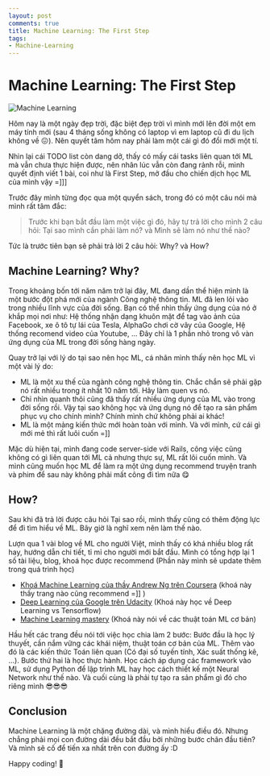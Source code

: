 ```yaml
---
layout: post
comments: true
title: Machine Learning: The First Step
tags:
- Machine-Learning
---
```


# Machine Learning: The First Step

![Machine Learning](http://respondr.io/wp-content/uploads/2016/03/machine_learning-1024x724.jpg)

Hôm nay là một ngày đẹp trời, đặc biệt đẹp trời vì mình mới lên đời một em máy tính mới (sau 4 tháng sống không có laptop vì em laptop cũ đi du lịch không về 😖). Nên quyết tâm hôm nay phải làm một cái gì đó đổi mới một tí.

Nhìn lại cái TODO list còn dang dở, thấy có mấy cái tasks liên quan tới ML mà vẫn chưa thực hiện được, nên nhân lúc vẫn còn đang rảnh rỗi, mình quyết định viết 1 bài, coi như là First Step, mở đầu cho chiến dịch học ML của mình vậy =]]]

Trước đây mình từng đọc qua một quyển sách, trong đó có một câu nói mà mình rất tâm đắc: 
> Trước khi bạn bắt đầu làm một việc gì đó, hãy tự trả lời cho mình 2 câu hỏi: Tại sao mình cần phải làm nó? và Mình sẽ làm nó như thế nào?

Tức là trước tiên bạn sẽ phải trả lời 2 câu hỏi: Why? và How? 

## Machine Learning? Why?
Trong khoảng bốn tới năm năm trở lại đây, ML đang dần thể hiện mình là một bước đột phá mới của ngành Công nghệ thông tin. ML đã len lỏi vào trong nhiều lĩnh vực của đời sống. Bạn có thể nhìn thấy ứng dụng của nó ở khắp mọi nơi như: Hệ thống nhận dạng khuôn mặt để tag vào ảnh của Facebook, xe ô tô tự lái của Tesla, AlphaGo chơi cờ vây của Google, Hệ thống recomend video của Youtube, ... Đây chỉ là 1 phần nhỏ trong vô vàn ứng dụng của ML trong đời sống hàng ngày. 

Quay trở lại với lý do tại sao nên học ML, cá nhân mình thấy nên học ML vì một vài lý do:

* ML là một xu thế của ngành công nghệ thông tin. Chắc chắn sẽ phải gặp nó rất nhiều trong ít nhất 10 năm tới. Hãy làm quen vs nó.
* Chỉ nhìn quanh thôi cũng đã thấy rất nhiều ứng dụng của ML vào trong đời sống rồi. Vậy tại sao không học và ứng dụng nó để tạo ra sản phẩm phục vụ cho chính mình? Chính mình chứ không phải ai khác!
* ML là một mảng kiến thức mới hoàn toàn với mình. Và với mình, cứ cái gì mới mẻ thì rất luôi cuốn =]]

Mặc dù hiện tại, mình đang code server-side với Rails, công việc cũng không có gì liên quan tới ML cả nhưng thực sự, ML rất lôi cuốn mình. Và mình cũng muốn học ML để làm ra một ứng dụng recommend truyện tranh và phim để sau này không phải mất công đi tìm nữa 😋


## How?

Sau khi đã trả lời được câu hỏi Tại sao rồi, mình thấy cũng có thêm động lực để đi tìm hiểu về ML. Bây giờ là nghĩ xem nên làm thế nào.

Lượn qua 1 vài blog về ML cho người Việt, mình thấy có khá nhiều blog rất hay, hướng dẫn chi tiết, tỉ mỉ cho người mới bắt đầu. Mình có tổng hợp lại 1 số tài liệu, blog, khoá học được recommend (Phần này mình sẽ update thêm trong quá trình học)

* [Khoá Machine Learning của thầy Andrew Ng trên Coursera](https://www.coursera.org/learn/machine-learning) (khoá này thấy trang nào cũng recommend =]] )
* [Deep Learning của Google trên Udacity](https://www.udacity.com/course/deep-learning--ud730) (Khoá này học về Deep Learning vs Tensorflow)
* [Machine Learning mastery](http://machinelearningmastery.com/) (Khoá này nói về các thuật toán ML cơ bản)

Hầu hết các trang đều nói tới việc học chia làm 2 bước: Bước đầu là học lý thuyết, cần nắm vững các khái niệm, thuật toán cơ bản của ML. Thêm vào đó là các kiến thức Toán liên quan (Có đại số tuyến tính, Xác suất thống kê, ...). Bước thứ hai là học thực hành. Học cách áp dụng các framework vào ML, sử dụng Python để lập trình ML hay học cách thiết kế một Neural Network như thế nào. Và cuối cùng là phải tự tạo ra sản phẩm gì đó cho riêng mình 😎😎😎

## Conclusion
Machine Learning là một chặng đường dài, và mình hiểu điều đó. Nhưng chẳng phải mọi con đường dài đều bắt đầu bởi những bước chân đầu tiên? Và mình sẽ cố để tiến xa nhất trên con đường ấy :D 

Happy coding! 🤖